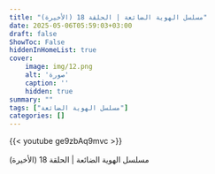 ```yaml
---
title: "مسلسل الهوية الضائعة | الحلقة 18 (الأخيرة)"
date: 2025-05-06T05:59:03+03:00
draft: false
ShowToc: False
hiddenInHomeList: true
cover:
    image: img/12.png
    alt: 'صورة'
    caption: ''
    hidden: true
summary: ""
tags: ["مسلسل الهوية الضائعة"]
categories: []
---
```


{{< youtube ge9zbAq9mvc >}}  
<br>
مسلسل الهوية الضائعة | الحلقة 18 (الأخيرة)
